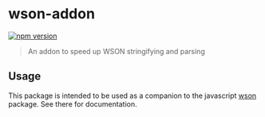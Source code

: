 # wson-addon

[![npm version](https://img.shields.io/npm/v/wson-addon.svg?style=flat-square)](https://www.npmjs.com/package/wson-addon)
> An addon to speed up WSON stringifying and parsing

## Usage

This package is intended to be used as a companion to the javascript [wson](https://www.npmjs.com/package/wson) package. See there for documentation.
